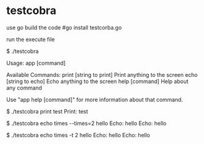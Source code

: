 # testcobra

use go build the code
#go install testcorba.go

run the execute file

$ ./testcobra 


Usage: 
  app [command]

Available Commands: 
  print [string to print]   Print anything to the screen
  echo [string to echo]     Echo anything to the screen
  help [command]            Help about any command


Use "app help [command]" for more information about that command.


$ ./testcobra print test
Print: test


$ ./testcobra echo times --times=2 hello
Echo: hello
Echo: hello

$ ./testcobra echo times -t 2 hello
Echo: hello
Echo: hello

